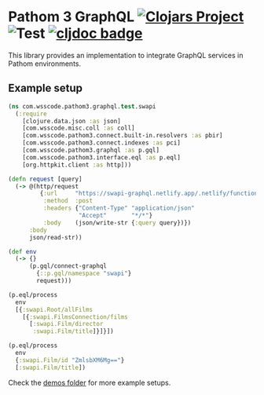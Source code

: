 # Pathom 3 GraphQL [![Clojars Project](https://img.shields.io/clojars/v/com.wsscode/pathom3-graphql.svg)](https://clojars.org/com.wsscode/pathom3-graphql) ![Test](https://github.com/wilkerlucio/pathom3-graphql/workflows/Test/badge.svg) [![cljdoc badge](https://cljdoc.xyz/badge/com.wsscode/pathom3-graphql)](https://cljdoc.xyz/d/com.wsscode/pathom3-graphql/CURRENT)

This library provides an implementation to integrate GraphQL services in Pathom environments.

## Example setup

```clojure
(ns com.wsscode.pathom3.graphql.test.swapi
  (:require
    [clojure.data.json :as json]
    [com.wsscode.misc.coll :as coll]
    [com.wsscode.pathom3.connect.built-in.resolvers :as pbir]
    [com.wsscode.pathom3.connect.indexes :as pci]
    [com.wsscode.pathom3.graphql :as p.gql]
    [com.wsscode.pathom3.interface.eql :as p.eql]
    [org.httpkit.client :as http]))

(defn request [query]
  (-> @(http/request
         {:url     "https://swapi-graphql.netlify.app/.netlify/functions/index"
          :method  :post
          :headers {"Content-Type" "application/json"
                    "Accept"       "*/*"}
          :body    (json/write-str {:query query})})
      :body
      json/read-str))

(def env
  (-> {}
      (p.gql/connect-graphql
        {::p.gql/namespace "swapi"}
        request)))

(p.eql/process
  env
  [{:swapi.Root/allFilms
    [{:swapi.FilmsConnection/films
      [:swapi.Film/director
       :swapi.Film/title]}]}])

(p.eql/process
  env
  {:swapi.Film/id "ZmlsbXM6Mg=="}
  [:swapi.Film/title])
```

Check the [demos folder](https://github.com/wilkerlucio/pathom3-graphql/tree/main/demos/com/wsscode/pathom3/graphql/demos) for more example setups.
